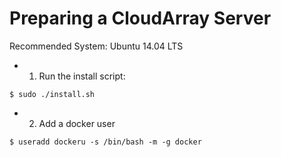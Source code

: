 # Preparing a CloudArray Server

Recommended System: Ubuntu 14.04 LTS

* 1. Run the install script:

```
$ sudo ./install.sh
```

* 2. Add a docker user

```
$ useradd dockeru -s /bin/bash -m -g docker
```
